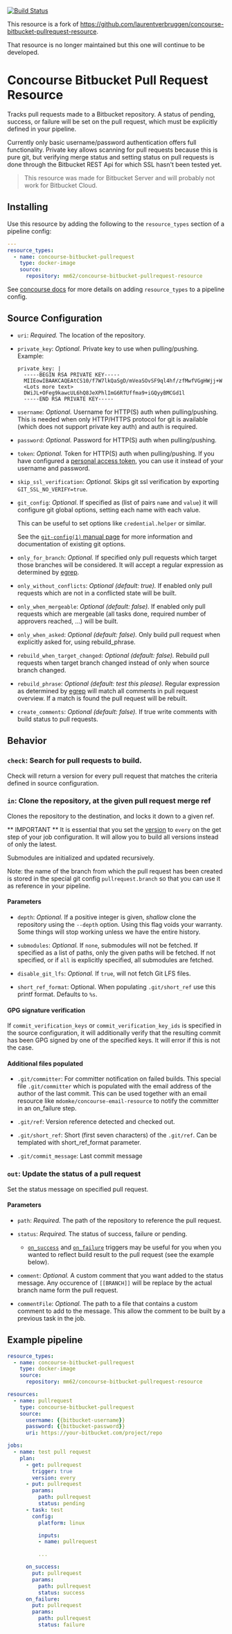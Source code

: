 [![Build Status](https://travis-ci.org/mmb/concourse-bitbucket-pullrequest-resource.svg?branch=master)](https://travis-ci.org/mmb/concourse-bitbucket-pullrequest-resource)

This resource is a fork of
https://github.com/laurentverbruggen/concourse-bitbucket-pullrequest-resource.

That resource is no longer maintained but this one will continue to be
developed.

# Concourse Bitbucket Pull Request Resource

Tracks pull requests made to a Bitbucket repository.
A status of pending, success, or failure will be set on the pull request, which must be explicitly defined in your pipeline.

Currently only basic username/password authentication offers full functionality.
Private key allows scanning for pull requests because this is pure git, but verifying merge status and setting status on pull requests is done through the Bitbucket REST Api for which SSL hasn't been tested yet.

> This resource was made for Bitbucket Server and will probably not work for Bitbucket Cloud.

## Installing

Use this resource by adding the following to the `resource_types` section of a pipeline config:

```yaml
---
resource_types:
  - name: concourse-bitbucket-pullrequest
    type: docker-image
    source:
      repository: mm62/concourse-bitbucket-pullrequest-resource
```

See [concourse docs](https://concourse-ci.org/resource-types.html) for more details on adding `resource_types` to a pipeline config.

## Source Configuration

* `uri`: *Required.* The location of the repository.

* `private_key`: *Optional.* Private key to use when pulling/pushing.
    Example:
    ```
    private_key: |
      -----BEGIN RSA PRIVATE KEY-----
      MIIEowIBAAKCAQEAtCS10/f7W7lkQaSgD/mVeaSOvSF9ql4hf/zfMwfVGgHWjj+W
      <Lots more text>
      DWiJL+OFeg9kawcUL6hQ8JeXPhlImG6RTUffma9+iGQyyBMCGd1l
      -----END RSA PRIVATE KEY-----
    ```

* `username`: *Optional.* Username for HTTP(S) auth when pulling/pushing.
  This is needed when only HTTP/HTTPS protocol for git is available (which does not support private key auth) and auth is required.

* `password`: *Optional.* Password for HTTP(S) auth when pulling/pushing.

* `token`: *Optional.* Token for HTTP(S) auth when pulling/pushing.
  If you have configured a [personal access token](https://confluence.atlassian.com/bitbucketserver/personal-access-tokens-939515499.html), you can use it instead of your username and password.

* `skip_ssl_verification`: *Optional.* Skips git ssl verification by exporting `GIT_SSL_NO_VERIFY=true`.

* `git_config`: *Optional*. If specified as (list of pairs `name` and `value`) it will configure git global options, setting each name with each value.

  This can be useful to set options like `credential.helper` or similar.

  See the [`git-config(1)` manual page](https://www.kernel.org/pub/software/scm/git/docs/git-config.html)
  for more information and documentation of existing git options.

* `only_for_branch`: *Optional.* If specified only pull requests which target those branches will be considered.
It will accept a regular expression as determined by [egrep](http://linuxcommand.org/man_pages/egrep1.html).

* `only_without_conflicts`: *Optional (default: true).* If enabled only pull requests which are not in a conflicted state will be built.

* `only_when_mergeable`: *Optional (default: false).* If enabled only pull requests which are mergeable (all tasks done, required number of approvers reached, ...) will be built.

* `only_when_asked`: *Optional (default: false).* Only build pull request when explicitly asked for, using rebuild_phrase.

* `rebuild_when_target_changed`: *Optional (default: false).* Rebuild pull requests when target branch changed instead of only when source branch changed.

* `rebuild_phrase`: *Optional (default: test this please).* Regular expression as determined by [egrep](http://linuxcommand.org/man_pages/egrep1.html) will match all comments in pull request overview.
If a match is found the pull request will be rebuilt.

* `create_comments`: *Optional (default: false).* If true write comments with build status to pull requests.

## Behavior

### `check`: Search for pull requests to build.

Check will return a version for every pull request that matches the criteria defined in source configuration.

### `in`: Clone the repository, at the given pull request merge ref

Clones the repository to the destination, and locks it down to a given ref.

** IMPORTANT **
It is essential that you set the [version](https://concourse-ci.org/get-step.html#get-step-version) to `every` on the get step of your job configuration.
It will allow you to build all versions instead of only the latest.

Submodules are initialized and updated recursively.

Note: the name of the branch from which the pull request has been created is stored in the special git config `pullrequest.branch` so that you can use it as reference in your pipeline.

#### Parameters

* `depth`: *Optional.* If a positive integer is given, *shallow* clone the repository using the `--depth` option. Using this flag voids your warranty.
  Some things will stop working unless we have the entire history.

* `submodules`: *Optional.* If `none`, submodules will not be fetched. If specified as a list of paths, only the given paths will be fetched. If not specified, or if `all` is explicitly specified, all submodules are fetched.

* `disable_git_lfs`: *Optional.* If `true`, will not fetch Git LFS files.

* `short_ref_format`: Optional. When populating `.git/short_ref` use this printf format. Defaults to `%s`.


#### GPG signature verification

If `commit_verification_keys` or `commit_verification_key_ids` is specified in the source configuration, it will additionally verify that the resulting commit has been GPG signed by one of the specified keys. It will error if this is not the case.

#### Additional files populated
* `.git/committer`: For committer notification on failed builds. This special file `.git/committer` which is populated with the email address of the author of the last commit. This can be used together with an email resource like `mdomke/concourse-email-resource` to notify the committer in an on_failure step.

* `.git/ref`: Version reference detected and checked out.

* `.git/short_ref`: Short (first seven characters) of the `.git/ref`. Can be templated with short_ref_format parameter.

* `.git/commit_message`: Last commit message



### `out`: Update the status of a pull request

Set the status message on specified pull request.

#### Parameters

* `path`: *Required.* The path of the repository to reference the pull request.

* `status`: *Required.* The status of success, failure or pending.

  * [`on_success`](https://concourse-ci.org/on-success-step-hook.html) and [`on_failure`](https://concourse-ci.org/on-failure-step-hook.html) triggers may be useful for you when you wanted to reflect build result to the pull request (see the example below).

* `comment`: *Optional.* A custom comment that you want added to the status message.
  Any occurence of `[[BRANCH]]` will be replace by the actual branch name form the
  pull request.

* `commentFile`: *Optional.* The path to a file that contains a custom comment to
  add to the message. This allow the comment to be built by a previous task in the job.

## Example pipeline

```yaml
resource_types:
  - name: concourse-bitbucket-pullrequest
    type: docker-image
    source:
      repository: mm62/concourse-bitbucket-pullrequest-resource

resources:
  - name: pullrequest
    type: concourse-bitbucket-pullrequest
    source:
      username: {{bitbucket-username}}
      password: {{bitbucket-password}}
      uri: https://your-bitbucket.com/project/repo

jobs:
  - name: test pull request
    plan:
      - get: pullrequest
        trigger: true
        version: every
      - put: pullrequest
        params:
          path: pullrequest
          status: pending
      - task: test
        config:
          platform: linux

          inputs:
          - name: pullrequest

          ...

      on_success:
        put: pullrequest
        params:
          path: pullrequest
          status: success
      on_failure:
        put: pullrequest
        params:
          path: pullrequest
          status: failure
```
